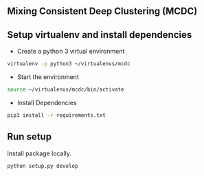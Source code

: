 ## Mixing Consistent Deep Clustering (MCDC)

## Setup virtualenv and install dependencies

* Create a python 3 virtual environment
```bash    
virtualenv -p python3 ~/virtualenvs/mcdc
```

* Start the environment
```bash
source ~/virtualenvs/mcdc/bin/activate
```

* Install Dependencies
```bash
pip3 install -r requirements.txt
```

## Run setup

Install package locally.

```bash
python setup.py develop
```
